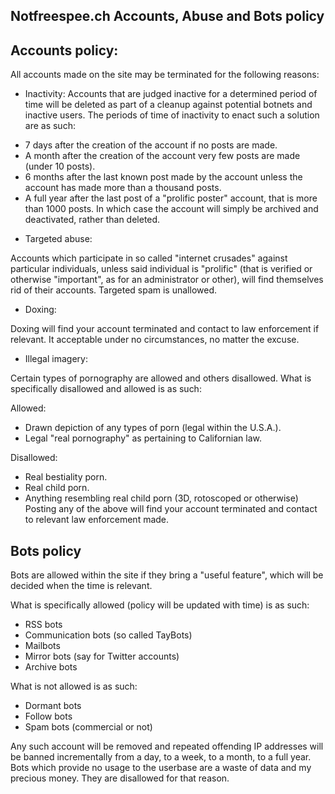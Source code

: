 ## Notfreespee.ch Accounts, Abuse and Bots policy

## Accounts policy:
All accounts made on the site may be terminated for the following reasons:

* Inactivity: Accounts that are judged inactive for a determined period of time will be deleted as part of a cleanup against potential botnets and inactive users. The periods of time of inactivity to enact such a solution are as such:

- 7 days after the creation of the account if no posts are made.
- A month after the creation of the account very few posts are made (under 10 posts).
- 6 months after the last known post made by the account unless the account has made more than a thousand posts.
- A full year after the last post of a "prolific poster" account, that is more than 1000 posts. In which case the account will simply be archived and deactivated, rather than deleted.

* Targeted abuse:

Accounts which participate in so called "internet crusades" against particular individuals, unless said individual is "prolific" (that is verified or otherwise "important", as for an administrator or other), will find themselves rid of their accounts. Targeted spam is unallowed.

* Doxing:

Doxing will find your account terminated and contact to law enforcement if relevant. It acceptable under no circumstances, no matter the excuse.

* Illegal imagery:

Certain types of pornography are allowed and others disallowed. What is specifically disallowed and allowed is as such:

Allowed:
- Drawn depiction of any types of porn (legal within the U.S.A.).
- Legal "real pornography" as pertaining to Californian law.

Disallowed: 
- Real bestiality porn.
- Real child porn.
- Anything resembling real child porn (3D, rotoscoped or otherwise)
Posting any of the above will find your account terminated and contact to relevant law enforcement made.

## Bots policy
Bots are allowed within the site if they bring a "useful feature", which will be decided when the time is relevant. 

What is specifically allowed (policy will be updated with time) is as such:
- RSS bots
- Communication bots (so called TayBots)
- Mailbots
- Mirror bots (say for Twitter accounts)
- Archive bots

What is not allowed is as such:
- Dormant bots
- Follow bots
- Spam bots (commercial or not)

Any such account will be removed and repeated offending IP addresses will be banned incrementally from a day, to a week, to a month, to a full year. Bots which provide no usage to the userbase are a waste of data and my precious money. They are disallowed for that reason.